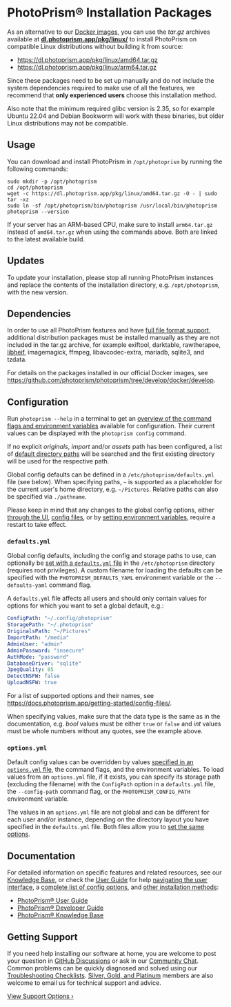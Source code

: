 # PhotoPrism® Installation Packages

As an alternative to our [Docker images](https://docs.photoprism.app/getting-started/docker-compose/), you can use the *tar.gz* archives available at [**dl.photoprism.app/pkg/linux/**](https://dl.photoprism.app/pkg/linux/) to install PhotoPrism on compatible Linux distributions without building it from source:

- <https://dl.photoprism.app/pkg/linux/amd64.tar.gz>
- <https://dl.photoprism.app/pkg/linux/arm64.tar.gz>

Since these packages need to be set up manually and do not include the system dependencies required to make use of all the features, we recommend that **only experienced users** choose this installation method.

Also note that the minimum required glibc version is 2.35, so for example Ubuntu 22.04 and Debian Bookworm will work with these binaries, but older Linux distributions may not be compatible.

## Usage

You can download and install PhotoPrism in `/opt/photoprism` by running the following commands:

```
sudo mkdir -p /opt/photoprism
cd /opt/photoprism
wget -c https://dl.photoprism.app/pkg/linux/amd64.tar.gz -O - | sudo tar -xz
sudo ln -sf /opt/photoprism/bin/photoprism /usr/local/bin/photoprism
photoprism --version
```

If your server has an ARM-based CPU, make sure to install `arm64.tar.gz` instead of `amd64.tar.gz` when using the commands above. Both are linked to the latest available build.

## Updates

To update your installation, please stop all running PhotoPrism instances and replace the contents of the installation directory, e.g. `/opt/photoprism`, with the new version.

## Dependencies

In order to use all PhotoPrism features and have [full file format support](https://www.photoprism.app/kb/file-formats), additional distribution packages must be installed manually as they are not included in the tar.gz archive, for example exiftool, darktable, rawtherapee, [libheif](https://dl.photoprism.app/dist/libheif/README.html), imagemagick, ffmpeg, libavcodec-extra, mariadb, sqlite3, and tzdata.

For details on the packages installed in our official Docker images, see <https://github.com/photoprism/photoprism/tree/develop/docker/develop>.

## Configuration

Run `photoprism --help` in a terminal to get an [overview of the command flags and environment variables](https://docs.photoprism.app/getting-started/config-options/) available for configuration. Their current values can be displayed with the `photoprism config` command.

If no explicit *originals*, *import* and/or *assets* path has been configured, a list of [default directory paths](https://github.com/photoprism/photoprism/blob/develop/pkg/fs/dirs.go) will be searched and the first existing directory will be used for the respective path.

Global config defaults can be defined in a `/etc/photoprism/defaults.yml` file (see below). When specifying paths, `~` is supported as a placeholder for the current user's home directory, e.g. `~/Pictures`. Relative paths can also be specified via `./pathname`.

Please keep in mind that any changes to the global config options, either [through the UI](https://docs.photoprism.app/user-guide/settings/advanced/), [config files](https://docs.photoprism.app/getting-started/config-files/), or by [setting environment variables](https://docs.photoprism.app/getting-started/config-options/), require a restart to take effect.

### `defaults.yml`

Global config defaults, including the config and storage paths to use, can optionally be [set with a `defaults.yml` file](https://dl.photoprism.app/pkg/linux/defaults.yml) in the `/etc/photoprism` directory (requires root privileges). A custom filename for loading the defaults can be specified with the `PHOTOPRISM_DEFAULTS_YAML` environment variable or the `--defaults-yaml` command flag.

A `defaults.yml` file affects all users and should only contain values for options for which you want to set a global default, e.g.:

```yaml
ConfigPath: "~/.config/photoprism"
StoragePath: "~/.photoprism"
OriginalsPath: "~/Pictures"
ImportPath: "/media"
AdminUser: "admin"
AdminPassword: "insecure"
AuthMode: "password"
DatabaseDriver: "sqlite"
JpegQuality: 85
DetectNSFW: false
UploadNSFW: true
```

For a list of supported options and their names, see <https://docs.photoprism.app/getting-started/config-files/>.

When specifying values, make sure that the data type is the same as in the documentation, e.g. *bool* values must be either `true` or `false` and *int* values must be whole numbers without any quotes, see the example above.

### `options.yml`

Default config values can be overridden by values [specified in an `options.yml` file](https://dl.photoprism.app/pkg/linux/options.yml), the command flags, and the environment variables. To load values from an `options.yml` file, if it exists, you can specify its storage path (excluding the filename) with the `ConfigPath` option in a `defaults.yml` file, the `--config-path` command flag, or the `PHOTOPRISM_CONFIG_PATH` environment variable.

The values in an `options.yml` file are not global and can be different for each user and/or instance, depending on the directory layout you have specified in the `defaults.yml` file. Both files allow you to [set the same options](https://docs.photoprism.app/getting-started/config-files/).

## Documentation

For detailed information on specific features and related resources, see our [Knowledge Base](https://www.photoprism.app/kb), or check the [User Guide](https://docs.photoprism.app/user-guide/) for help [navigating the user interface](https://docs.photoprism.app/user-guide/navigate/), a [complete list of config options](https://docs.photoprism.app/getting-started/config-options/), and [other installation methods](https://docs.photoprism.app/getting-started/):

- [PhotoPrism® User Guide](https://docs.photoprism.app/user-guide/)
- [PhotoPrism® Developer Guide](https://docs.photoprism.app/developer-guide/)
- [PhotoPrism® Knowledge Base](https://www.photoprism.app/kb)

## Getting Support

If you need help installing our software at home, you are welcome to post your question in [GitHub Discussions](https://link.photoprism.app/discussions) or ask in our [Community Chat](https://link.photoprism.app/chat). Common problems can be quickly diagnosed and solved using our [Troubleshooting Checklists](https://docs.photoprism.app/getting-started/troubleshooting/). [Silver, Gold, and Platinum](https://link.photoprism.app/membership) members are also welcome to email us for technical support and advice.

[View Support Options ›](https://www.photoprism.app/kb/getting-support)
